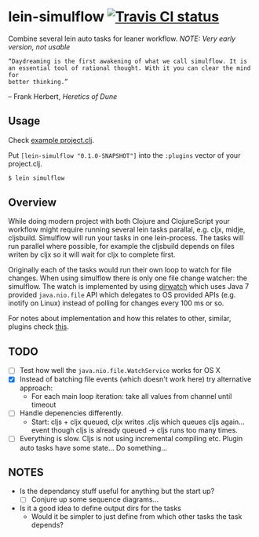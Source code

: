# lein-simulflow [![Travis CI status](https://secure.travis-ci.org/metosin/lein-simulflow.png)](http://travis-ci.org/#!/metosin/lein-simulflow/builds)

Combine several lein auto tasks for leaner workflow.
*NOTE: Very early version, not usable*

```
“Daydreaming is the first awakening of what we call simulflow. It is
an essential tool of rational thought. With it you can clear the mind for
better thinking.”
```
– Frank Herbert, _Heretics of Dune_

## Usage

Check [example project.clj](./example/project.clj).

Put `[lein-simulflow "0.1.0-SNAPSHOT"]` into the `:plugins` vector of your
project.clj.

```bash
$ lein simulflow
```

## Overview

While doing modern project with both Clojure and ClojureScript your workflow
might require running several lein tasks parallal, e.g. cljx, midje, cljsbuild.
Simulflow will run your tasks in one lein-process. The tasks will run parallel
where possible, for example the cljsbuild depends on files writen by cljx so
it will wait for cljx to complete first.

Originally each of the tasks would run their own loop to watch for file
changes. When using simulflow there is only one file change watcher:
the simulflow. The watch is implemented by using
[dirwatch](https://github.com/juxt/dirwatch) which uses Java 7
provided `java.nio.file` API which delegates to OS provided APIs
(e.g. inotify on Linux) instead of polling
for changes every 100 ms or so.

For notes about implementation and how this relates to other, similar,
plugins check [this](./doc/notes.md).

## TODO

- [ ] Test how well the `java.nio.file.WatchService` works for OS X
- [x] Instead of batching file events (which doesn't work here) try alternative approach:
  - For each main loop iteration: take all values from channel until timeout
- [ ] Handle depenencies differently.
  - Start: cljs + cljx queued, cljx writes .cljs which queues cljs again...
  event though cljs is already queued -> cljs runs too many times.
- [ ] Everything is slow. Cljs is not using incremental compiling etc. Plugin auto tasks have some state... Do something...

## NOTES

- Is the dependancy stuff useful for anything but the start up?
  - [ ] Conjure up some sequence diagrams...
- Is it a good idea to define output dirs for the tasks
  - Would it be simpler to just define from which other tasks the task depends?

